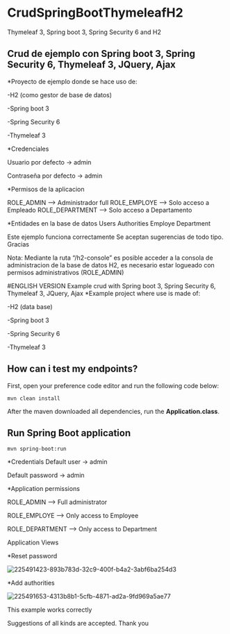 # CrudSpringBootThymeleafH2
Thymeleaf 3, Spring boot 3, Spring Security 6 and H2



## Crud de ejemplo con Spring boot 3, Spring Security 6, Thymeleaf 3, JQuery, Ajax

*Proyecto de ejemplo donde se hace uso de:

  -H2 (como gestor de base de datos)
 
  -Spring boot 3

  -Spring Security 6

  -Thymeleaf 3

*Credenciales

  Usuario por defecto -> admin 

  Contraseña por defecto -> admin


*Permisos de la aplicacion

  ROLE_ADMIN --> Administrador full 
  ROLE_EMPLOYE --> Solo acceso a Empleado
  ROLE_DEPARTMENT --> Solo acceso a Departamento
  
*Entidades en la base de datos
  Users
  Authorities
  Employe
  Department
  
Este ejemplo funciona correctamente
Se aceptan sugerencias de todo tipo. Gracias

Nota: Mediante la ruta  “/h2-console” es posible acceder a la consola de administracion de la base de datos H2, es necesario estar logueado con permisos administrativos (ROLE_ADMIN)

#ENGLISH VERSION
 Example crud with Spring boot 3, Spring Security 6, Thymeleaf 3, JQuery, Ajax
*Example project where use is made of:

 -H2 (data base)
 
 -Spring boot 3
 
 -Spring Security 6 
 
 -Thymeleaf 3
 
 ## How can i test my endpoints?
 
 First, open your preference code editor and run the following code below:
 
 ```
mvn clean install
```
After the maven downloaded all dependencies, run the **Application.class**.

## Run Spring Boot application

```
mvn spring-boot:run
```






*Credentials 
Default user -> admin

Default password -> admin

*Application permissions

 ROLE_ADMIN --> Full administrator 
 
 ROLE_EMPLOYE --> Only access to Employee

 ROLE_DEPARTMENT --> Only access to Department
 
Application Views

*Reset password 

![225491423-893b783d-32c9-400f-b4a2-3abf6ba254d3](https://user-images.githubusercontent.com/48693445/229660974-2930ca6d-5c6b-4cc8-8f4c-c3dd1daef1bf.gif)


*Add authorities

![225491653-4313b8b1-5cfb-4871-ad2a-9fd969a5ae77](https://user-images.githubusercontent.com/48693445/229661071-4b61c209-2c57-4c61-990a-6a7bb10497e1.gif)


This example works correctly

Suggestions of all kinds are accepted. Thank you

